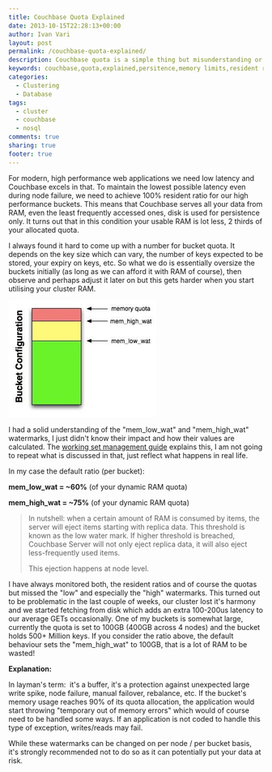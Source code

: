 ```yaml
---
title: Couchbase Quota Explained
date: 2013-10-15T22:28:13+00:00
author: Ivan Vari
layout: post
permalink: /couchbase-quota-explained/
description: Couchbase quota is a simple thing but misunderstanding or misconfiguring its limits can have impact on your performance or data integrity.
keywords: couchbase,quota,explained,persitence,memory limits,resident ratio
categories:
  - Clustering
  - Database
tags:
  - cluster
  - couchbase
  - nosql
comments: true
sharing: true
footer: true
---
```

For modern, high performance web applications we need low latency and Couchbase excels in that. To maintain the lowest possible latency even during node failure,
we need to achieve 100% resident ratio for our high performance buckets. This means that Couchbase serves all your data from RAM, even the least frequently accessed ones,
disk is used for persistence only. It turns out that in this condition your usable RAM is lot less, 2 thirds of your allocated quota.

<!--more-->

I always found it hard to come up with a number for bucket quota. It depends on the key size which can vary, the number of keys expected to be stored, your expiry
on keys, etc. So what we do is essentially oversize the buckets initially (as long as we can afford it with RAM of course), then observe and perhaps adjust it later on
but this gets harder when you start utilising your cluster RAM.

<img src="/images/2013-10/CFDD97C6-310B-11E3-AD2F-001D095D855C.jpg" />

I had a solid understanding of the "mem\_low\_wat" and "mem\_high\_wat" watermarks, I just didn't know their impact and how their values are calculated.
The <a href="http://www.couchbase.com/docs/couchbase-manual-2.0/couchbase-introduction-architecture-ejection-eviction.html" target="_blank">working set management guide</a>
explains this, I am not going to repeat what is discussed in that, just reflect what happens in real life.

In my case the default ratio (per bucket):

**mem\_low\_wat = ~60%** (of your dynamic RAM quota)

**mem\_high\_wat = ~75%** (of your dynamic RAM quota)

> In nutshell: when a certain amount of RAM is consumed by items, the server will eject items starting with replica data. This threshold is known as the low water mark.
> If higher threshold is breached, Couchbase Server will not only eject replica data, it will also eject less-frequently used items.
>
> This ejection happens at node level.

I have always monitored both, the resident ratios and of course the quotas but missed the "low" and especially the "high" watermarks. This turned out to be problematic
in the last couple of weeks, our cluster lost it's harmony and we started fetching from disk which adds an extra 100-200us latency to our average GETs occasionally.
One of my buckets is somewhat large, currently the quota is set to 100GB (400GB across 4 nodes) and the bucket holds 500+ Million keys. If you consider the ratio above,
the default behaviour sets the "mem\_high\_wat" to 100GB, that is a lot of RAM to be wasted!

**Explanation:**

In layman's term:  it's a buffer, it's a protection against unexpected large write spike, node failure, manual failover, rebalance, etc. If the bucket's memory usage
reaches 90% of its quota allocation, the application would start throwing "temporary out of memory errors" which would of course need to be handled some ways.
If an application is not coded to handle this type of exception, writes/reads may fail.

While these watermarks can be changed on per node / per bucket basis, it's strongly recommended not to do so as it can potentially put your data at risk.
